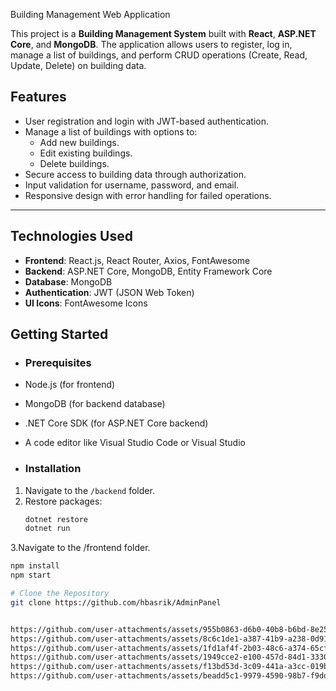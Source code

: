 Building Management Web Application

This project is a **Building Management System** built with **React**, **ASP.NET Core**, and **MongoDB**. The application allows users to register, log in, manage a list of buildings, and perform CRUD operations (Create, Read, Update, Delete) on building data.

## Features
- User registration and login with JWT-based authentication.
- Manage a list of buildings with options to:
  - Add new buildings.
  - Edit existing buildings.
  - Delete buildings.
- Secure access to building data through authorization.
- Input validation for username, password, and email.
- Responsive design with error handling for failed operations.

---

## Technologies Used
- **Frontend**: React.js, React Router, Axios, FontAwesome
- **Backend**: ASP.NET Core, MongoDB, Entity Framework Core
- **Database**: MongoDB
- **Authentication**: JWT (JSON Web Token)
- **UI Icons**: FontAwesome Icons

## Getting Started
- ### Prerequisites
- Node.js (for frontend)
- MongoDB (for backend database)
- .NET Core SDK (for ASP.NET Core backend)
- A code editor like Visual Studio Code or Visual Studio

- ### Installation

1. Navigate to the `/backend` folder.
2. Restore packages:
   ```bash
   dotnet restore
   dotnet run
   
3.Navigate to the /frontend folder.
   ```bash
  npm install 
  npm start

# Clone the Repository
   git clone https://github.com/hbasrik/AdminPanel


https://github.com/user-attachments/assets/955b0863-d6b0-40b8-b6bd-8e2559064c29
https://github.com/user-attachments/assets/8c6c1de1-a387-41b9-a238-0d914a21e624
https://github.com/user-attachments/assets/1fd1af4f-2b03-48c6-a374-65cfb4c89a8e
https://github.com/user-attachments/assets/1949cce2-e100-457d-84d1-33308ed860b8
https://github.com/user-attachments/assets/f13bd53d-3c09-441a-a3cc-019b0d023a86
https://github.com/user-attachments/assets/beadd5c1-9979-4590-98b7-f9dd796547c8
